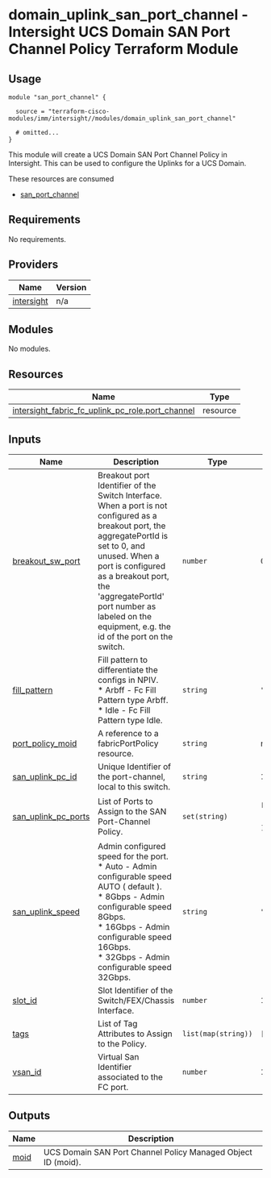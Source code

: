 # domain_uplink_san_port_channel - Intersight UCS Domain SAN Port Channel Policy Terraform Module

## Usage

```hcl
module "san_port_channel" {

  source = "terraform-cisco-modules/imm/intersight//modules/domain_uplink_san_port_channel"

  # omitted...
}
```

This module will create a UCS Domain SAN Port Channel Policy in Intersight.  This can be used to configure the Uplinks for a UCS Domain.  

These resources are consumed

* [san_port_channel](https://registry.terraform.io/providers/CiscoDevNet/intersight/latest/docs/resources/fabric_uplink_pc_role)

<!-- BEGINNING OF PRE-COMMIT-TERRAFORM DOCS HOOK -->
## Requirements

No requirements.

## Providers

| Name | Version |
|------|---------|
| <a name="provider_intersight"></a> [intersight](#provider\_intersight) | n/a |

## Modules

No modules.

## Resources

| Name | Type |
|------|------|
| [intersight_fabric_fc_uplink_pc_role.port_channel](https://registry.terraform.io/providers/CiscoDevNet/intersight/latest/docs/resources/fabric_fc_uplink_pc_role) | resource |

## Inputs

| Name | Description | Type | Default | Required |
|------|-------------|------|---------|:--------:|
| <a name="input_breakout_sw_port"></a> [breakout\_sw\_port](#input\_breakout\_sw\_port) | Breakout port Identifier of the Switch Interface.  When a port is not configured as a breakout port, the aggregatePortId is set to 0, and unused.  When a port is configured as a breakout port, the 'aggregatePortId' port number as labeled on the equipment, e.g. the id of the port on the switch. | `number` | `0` | no |
| <a name="input_fill_pattern"></a> [fill\_pattern](#input\_fill\_pattern) | Fill pattern to differentiate the configs in NPIV.<br>* Arbff - Fc Fill Pattern type Arbff.<br>* Idle - Fc Fill Pattern type Idle. | `string` | `"Idle"` | no |
| <a name="input_port_policy_moid"></a> [port\_policy\_moid](#input\_port\_policy\_moid) | A reference to a fabricPortPolicy resource. | `string` | n/a | yes |
| <a name="input_san_uplink_pc_id"></a> [san\_uplink\_pc\_id](#input\_san\_uplink\_pc\_id) | Unique Identifier of the port-channel, local to this switch. | `string` | `1` | no |
| <a name="input_san_uplink_pc_ports"></a> [san\_uplink\_pc\_ports](#input\_san\_uplink\_pc\_ports) | List of Ports to Assign to the SAN Port-Channel Policy. | `set(string)` | <pre>[<br>  1,<br>  2<br>]</pre> | no |
| <a name="input_san_uplink_speed"></a> [san\_uplink\_speed](#input\_san\_uplink\_speed) | Admin configured speed for the port.<br>* Auto - Admin configurable speed AUTO ( default ).<br>* 8Gbps - Admin configurable speed 8Gbps.<br>* 16Gbps - Admin configurable speed 16Gbps.<br>* 32Gbps - Admin configurable speed 32Gbps. | `string` | `"16Gbps"` | no |
| <a name="input_slot_id"></a> [slot\_id](#input\_slot\_id) | Slot Identifier of the Switch/FEX/Chassis Interface. | `number` | `1` | no |
| <a name="input_tags"></a> [tags](#input\_tags) | List of Tag Attributes to Assign to the Policy. | `list(map(string))` | `[]` | no |
| <a name="input_vsan_id"></a> [vsan\_id](#input\_vsan\_id) | Virtual San Identifier associated to the FC port. | `number` | `1` | no |

## Outputs

| Name | Description |
|------|-------------|
| <a name="output_moid"></a> [moid](#output\_moid) | UCS Domain SAN Port Channel Policy Managed Object ID (moid). |
<!-- END OF PRE-COMMIT-TERRAFORM DOCS HOOK -->
